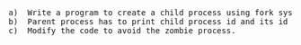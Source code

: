 <pre>

a)	Write a program to create a child process using fork system call.
b)	Parent process has to print child process id and its id and child has to print the parent id and its id.
c)	Modify the code to avoid the zombie process.

<pre>
